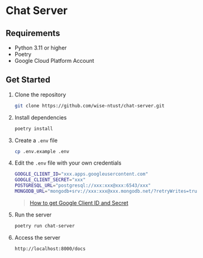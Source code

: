 # Chat Server

## Requirements

- Python 3.11 or higher
- Poetry
- Google Cloud Platform Account

## Get Started

1. Clone the repository

   ```bash
   git clone https://github.com/wise-ntust/chat-server.git
   ```

2. Install dependencies

   ```bash
   poetry install
   ```

3. Create a `.env` file

   ```bash
   cp .env.example .env
   ```

4. Edit the `.env` file with your own credentials

   ```bash
   GOOGLE_CLIENT_ID="xxx.apps.googleusercontent.com"
   GOOGLE_CLIENT_SECRET="xxx"
   POSTGRESQL_URL="postgresql://xxx:xxx@xxx:6543/xxx"
   MONGODB_URL="mongodb+srv://xxx:xxx@xxx.mongodb.net/?retryWrites=true&w=majority&appName=xxx"
   ```

   > [How to get Google Client ID and Secret](https://stack.zhanyongxiang.com/google-oauth)

5. Run the server

   ```bash
   poetry run chat-server
   ```

6. Access the server

   ```bash
   http://localhost:8000/docs
   ```
